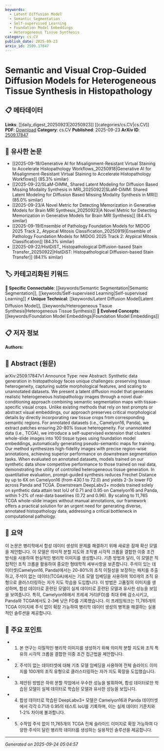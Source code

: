 ```yaml
---
keywords:
  - Latent Diffusion Model
  - Semantic Segmentation
  - Self-supervised Learning
  - Foundation Model Embeddings
  - Heterogeneous Tissue Synthesis
category: cs.CV
publish_date: 2025-09-23
arxiv_id: 2509.17847
---
```


<!-- KEYWORD_LINKING_METADATA:
{
  "processed_timestamp": "2025-09-24T05:04:57.123921",
  "vocabulary_version": "1.0",
  "selected_keywords": [
    "Latent Diffusion Model",
    "Semantic Segmentation",
    "Self-supervised Learning",
    "Foundation Model Embeddings",
    "Heterogeneous Tissue Synthesis"
  ],
  "rejected_keywords": [],
  "similarity_scores": {
    "Latent Diffusion Model": 0.78,
    "Semantic Segmentation": 0.82,
    "Self-supervised Learning": 0.85,
    "Foundation Model Embeddings": 0.8,
    "Heterogeneous Tissue Synthesis": 0.77
  },
  "extraction_method": "AI_prompt_based",
  "budget_applied": true,
  "candidates_json": {
    "candidates": [
      {
        "surface": "latent diffusion model",
        "canonical": "Latent Diffusion Model",
        "aliases": [
          "diffusion model"
        ],
        "category": "unique_technical",
        "rationale": "This is a specific model type used for generating synthetic histopathology images, which is central to the paper's methodology.",
        "novelty_score": 0.75,
        "connectivity_score": 0.68,
        "specificity_score": 0.85,
        "link_intent_score": 0.78
      },
      {
        "surface": "semantic segmentation maps",
        "canonical": "Semantic Segmentation",
        "aliases": [
          "segmentation maps"
        ],
        "category": "specific_connectable",
        "rationale": "Semantic segmentation is a key process in the paper's dual-conditioning approach, linking to broader computer vision tasks.",
        "novelty_score": 0.55,
        "connectivity_score": 0.87,
        "specificity_score": 0.72,
        "link_intent_score": 0.82
      },
      {
        "surface": "self-supervised extension",
        "canonical": "Self-supervised Learning",
        "aliases": [
          "self-supervised method"
        ],
        "category": "specific_connectable",
        "rationale": "The self-supervised extension is crucial for handling unannotated datasets, linking to existing self-supervised learning concepts.",
        "novelty_score": 0.6,
        "connectivity_score": 0.9,
        "specificity_score": 0.8,
        "link_intent_score": 0.85
      },
      {
        "surface": "foundation model embeddings",
        "canonical": "Foundation Model Embeddings",
        "aliases": [
          "model embeddings"
        ],
        "category": "evolved_concepts",
        "rationale": "Foundation model embeddings are used for clustering, representing a modern concept in AI model utilization.",
        "novelty_score": 0.7,
        "connectivity_score": 0.75,
        "specificity_score": 0.78,
        "link_intent_score": 0.8
      },
      {
        "surface": "heterogeneous tissue synthesis",
        "canonical": "Heterogeneous Tissue Synthesis",
        "aliases": [
          "tissue synthesis"
        ],
        "category": "unique_technical",
        "rationale": "This is a unique application of synthetic data generation in histopathology, central to the paper's contribution.",
        "novelty_score": 0.8,
        "connectivity_score": 0.65,
        "specificity_score": 0.9,
        "link_intent_score": 0.77
      }
    ],
    "ban_list_suggestions": [
      "synthetic data generation",
      "downstream segmentation tasks"
    ]
  },
  "decisions": [
    {
      "candidate_surface": "latent diffusion model",
      "resolved_canonical": "Latent Diffusion Model",
      "decision": "linked",
      "scores": {
        "novelty": 0.75,
        "connectivity": 0.68,
        "specificity": 0.85,
        "link_intent": 0.78
      }
    },
    {
      "candidate_surface": "semantic segmentation maps",
      "resolved_canonical": "Semantic Segmentation",
      "decision": "linked",
      "scores": {
        "novelty": 0.55,
        "connectivity": 0.87,
        "specificity": 0.72,
        "link_intent": 0.82
      }
    },
    {
      "candidate_surface": "self-supervised extension",
      "resolved_canonical": "Self-supervised Learning",
      "decision": "linked",
      "scores": {
        "novelty": 0.6,
        "connectivity": 0.9,
        "specificity": 0.8,
        "link_intent": 0.85
      }
    },
    {
      "candidate_surface": "foundation model embeddings",
      "resolved_canonical": "Foundation Model Embeddings",
      "decision": "linked",
      "scores": {
        "novelty": 0.7,
        "connectivity": 0.75,
        "specificity": 0.78,
        "link_intent": 0.8
      }
    },
    {
      "candidate_surface": "heterogeneous tissue synthesis",
      "resolved_canonical": "Heterogeneous Tissue Synthesis",
      "decision": "linked",
      "scores": {
        "novelty": 0.8,
        "connectivity": 0.65,
        "specificity": 0.9,
        "link_intent": 0.77
      }
    }
  ]
}
-->

# Semantic and Visual Crop-Guided Diffusion Models for Heterogeneous Tissue Synthesis in Histopathology

## 📋 메타데이터

**Links**: [[daily_digest_20250923|20250923]] [[categories/cs.CV|cs.CV]]
**PDF**: [Download](https://arxiv.org/pdf/2509.17847.pdf)
**Category**: cs.CV
**Published**: 2025-09-23
**ArXiv ID**: [2509.17847](https://arxiv.org/abs/2509.17847)

## 🔗 유사한 논문
- [[2025-09-18/Generative AI for Misalignment-Resistant Virtual Staining to Accelerate Histopathology Workflows_20250918|Generative AI for Misalignment-Resistant Virtual Staining to Accelerate Histopathology Workflows]] (85.3% similar)
- [[2025-09-22/SLaM-DiMM_ Shared Latent Modeling for Diffusion Based Missing Modality Synthesis in MRI_20250922|SLaM-DiMM: Shared Latent Modeling for Diffusion Based Missing Modality Synthesis in MRI]] (85.0% similar)
- [[2025-09-23/A Novel Metric for Detecting Memorization in Generative Models for Brain MRI Synthesis_20250923|A Novel Metric for Detecting Memorization in Generative Models for Brain MRI Synthesis]] (84.4% similar)
- [[2025-09-19/Ensemble of Pathology Foundation Models for MIDOG 2025 Track 2_ Atypical Mitosis Classification_20250919|Ensemble of Pathology Foundation Models for MIDOG 2025 Track 2: Atypical Mitosis Classification]] (84.3% similar)
- [[2025-09-22/HistDiST_ Histopathological Diffusion-based Stain Transfer_20250922|HistDiST: Histopathological Diffusion-based Stain Transfer]] (84.1% similar)

## 🏷️ 카테고리화된 키워드
**🔗 Specific Connectable**: [[keywords/Semantic Segmentation|Semantic Segmentation]], [[keywords/Self-supervised Learning|Self-supervised Learning]]
**⚡ Unique Technical**: [[keywords/Latent Diffusion Model|Latent Diffusion Model]], [[keywords/Heterogeneous Tissue Synthesis|Heterogeneous Tissue Synthesis]]
**🚀 Evolved Concepts**: [[keywords/Foundation Model Embeddings|Foundation Model Embeddings]]

## 📋 저자 정보

**Authors:** 

## 📄 Abstract (원문)

arXiv:2509.17847v1 Announce Type: new 
Abstract: Synthetic data generation in histopathology faces unique challenges: preserving tissue heterogeneity, capturing subtle morphological features, and scaling to unannotated datasets. We present a latent diffusion model that generates realistic heterogeneous histopathology images through a novel dual-conditioning approach combining semantic segmentation maps with tissue-specific visual crops. Unlike existing methods that rely on text prompts or abstract visual embeddings, our approach preserves critical morphological details by directly incorporating raw tissue crops from corresponding semantic regions. For annotated datasets (i.e., Camelyon16, Panda), we extract patches ensuring 20-80% tissue heterogeneity. For unannotated data (i.e., TCGA), we introduce a self-supervised extension that clusters whole-slide images into 100 tissue types using foundation model embeddings, automatically generating pseudo-semantic maps for training. Our method synthesizes high-fidelity images with precise region-wise annotations, achieving superior performance on downstream segmentation tasks. When evaluated on annotated datasets, models trained on our synthetic data show competitive performance to those trained on real data, demonstrating the utility of controlled heterogeneous tissue generation. In quantitative evaluation, prompt-guided synthesis reduces Frechet Distance by up to 6X on Camelyon16 (from 430.1 to 72.0) and yields 2-3x lower FD across Panda and TCGA. Downstream DeepLabv3+ models trained solely on synthetic data attain test IoU of 0.71 and 0.95 on Camelyon16 and Panda, within 1-2% of real-data baselines (0.72 and 0.96). By scaling to 11,765 TCGA whole-slide images without manual annotations, our framework offers a practical solution for an urgent need for generating diverse, annotated histopathology data, addressing a critical bottleneck in computational pathology.

## 📝 요약

이 논문은 병리학에서 합성 데이터 생성의 문제를 해결하기 위해 새로운 잠재 확산 모델을 제안합니다. 이 모델은 의미적 분할 지도와 조직별 시각적 크롭을 결합한 이중 조건 방식을 사용하여 현실적인 병리학 이미지를 생성합니다. 기존 방법과 달리, 이 모델은 직접적인 조직 크롭을 활용하여 중요한 형태학적 세부사항을 보존합니다. 주석이 있는 데이터셋(Camelyon16, Panda)에서는 20-80%의 조직 이질성을 보장하는 패치를 추출하고, 주석이 없는 데이터(TCGA)에서는 기초 모델 임베딩을 사용하여 100개의 조직 유형으로 클러스터링하는 자가 지도 학습을 도입합니다. 이 방법은 고품질의 이미지를 생성하며, 합성 데이터로 훈련된 모델이 실제 데이터로 훈련된 모델과 유사한 성능을 보임을 보여줍니다. 특히, Camelyon16에서 프레셰 거리(FD)를 최대 6배 감소시키고, Panda와 TCGA에서도 2-3배 낮은 FD를 기록했습니다. 이 프레임워크는 11,765개의 TCGA 이미지에 주석 없이 확장 가능하여 병리학 데이터 생성의 병목을 해결하는 실용적인 솔루션을 제공합니다.

## 🎯 주요 포인트

- 1. 본 연구는 이질적인 병리학 이미지를 생성하기 위해 의미적 분할 지도와 조직 특유의 시각적 크롭을 결합한 이중 조건 접근법을 제안합니다.
- 2. 주석이 없는 데이터셋에 대해 기초 모델 임베딩을 사용하여 전체 슬라이드 이미지를 100개의 조직 유형으로 클러스터링하는 자가 지도 확장을 도입했습니다.
- 3. 제안된 방법은 하위 분할 작업에서 우수한 성능을 발휘하며, 합성 데이터로만 학습된 모델이 실제 데이터로 학습된 모델과 유사한 성능을 보입니다.
- 4. 합성 데이터로 학습된 DeepLabv3+ 모델은 Camelyon16과 Panda 데이터셋에서 각각 0.71과 0.95의 테스트 IoU를 기록하며, 이는 실제 데이터 기준치와 1-2% 차이에 불과합니다.
- 5. 수작업 주석 없이 11,765개의 TCGA 전체 슬라이드 이미지로 확장 가능하여 다양한 주석이 달린 병리학 데이터를 생성하는 실용적인 솔루션을 제공합니다.


---

*Generated on 2025-09-24 05:04:57*